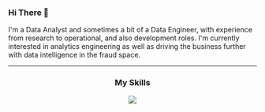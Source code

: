 ### Hi There 👋

I'm a Data Analyst and sometimes a bit of a Data Engineer, with experience from research to operational, and also development roles. I'm currently interested in analytics engineering as well as driving the business further with data intelligence in the fraud space.


___ 
<h3 align="center">My Skills</h3>
<p align="center">
  <a href="https://skillicons.dev">
    <img src="https://skills.thijs.gg/icons?i=py,tensorflow,pytorch,gcp,postgres,postman,linux,git&theme=dark" />
  </a>
</p>


<!--
**joon-kc/joon-kc** is a ✨ _special_ ✨ repository because its `README.md` (this file) appears on your GitHub profile.

Here are some ideas to get you started:

- 🔭 I’m currently working on ...
- 🌱 I’m currently learning ...
- 👯 I’m looking to collaborate on ...
- 🤔 I’m looking for help with ...
- 💬 Ask me about ...
- 📫 How to reach me: ...
- 😄 Pronouns: ...
- ⚡ Fun fact: ...
-->
